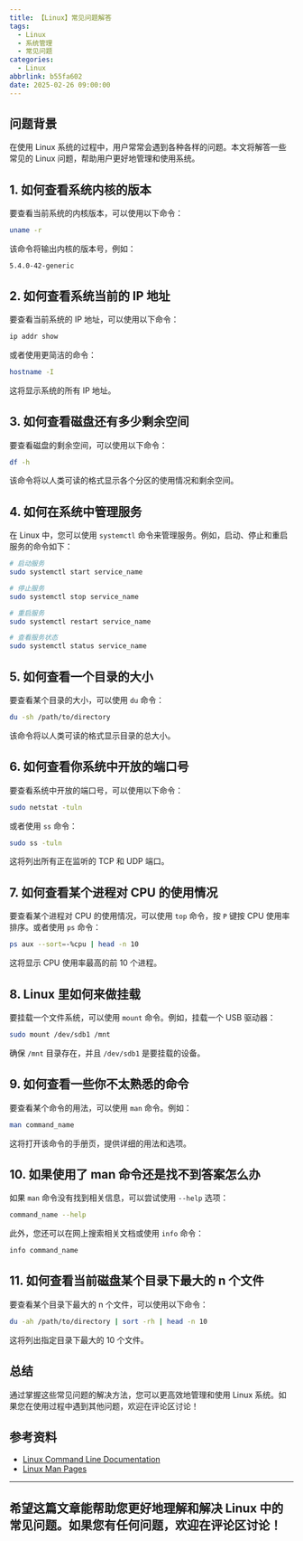 ```yaml
---
title: 【Linux】常见问题解答
tags:
  - Linux
  - 系统管理
  - 常见问题
categories:
  - Linux
abbrlink: b55fa602
date: 2025-02-26 09:00:00
---
```


## 问题背景

在使用 Linux 系统的过程中，用户常常会遇到各种各样的问题。本文将解答一些常见的 Linux 问题，帮助用户更好地管理和使用系统。

## 1. 如何查看系统内核的版本

要查看当前系统的内核版本，可以使用以下命令：

```bash
uname -r
```

该命令将输出内核的版本号，例如：

```
5.4.0-42-generic
```

## 2. 如何查看系统当前的 IP 地址

要查看当前系统的 IP 地址，可以使用以下命令：

```bash
ip addr show
```

或者使用更简洁的命令：

```bash
hostname -I
```

这将显示系统的所有 IP 地址。

## 3. 如何查看磁盘还有多少剩余空间

要查看磁盘的剩余空间，可以使用以下命令：

```bash
df -h
```

该命令将以人类可读的格式显示各个分区的使用情况和剩余空间。

## 4. 如何在系统中管理服务

在 Linux 中，您可以使用 `systemctl` 命令来管理服务。例如，启动、停止和重启服务的命令如下：

```bash
# 启动服务
sudo systemctl start service_name

# 停止服务
sudo systemctl stop service_name

# 重启服务
sudo systemctl restart service_name

# 查看服务状态
sudo systemctl status service_name
```

## 5. 如何查看一个目录的大小

要查看某个目录的大小，可以使用 `du` 命令：

```bash
du -sh /path/to/directory
```

该命令将以人类可读的格式显示目录的总大小。

## 6. 如何查看你系统中开放的端口号

要查看系统中开放的端口号，可以使用以下命令：

```bash
sudo netstat -tuln
```

或者使用 `ss` 命令：

```bash
sudo ss -tuln
```

这将列出所有正在监听的 TCP 和 UDP 端口。

## 7. 如何查看某个进程对 CPU 的使用情况

要查看某个进程对 CPU 的使用情况，可以使用 `top` 命令，按 `P` 键按 CPU 使用率排序。或者使用 `ps` 命令：

```bash
ps aux --sort=-%cpu | head -n 10
```

这将显示 CPU 使用率最高的前 10 个进程。

## 8. Linux 里如何来做挂载

要挂载一个文件系统，可以使用 `mount` 命令。例如，挂载一个 USB 驱动器：

```bash
sudo mount /dev/sdb1 /mnt
```

确保 `/mnt` 目录存在，并且 `/dev/sdb1` 是要挂载的设备。

## 9. 如何查看一些你不太熟悉的命令

要查看某个命令的用法，可以使用 `man` 命令。例如：

```bash
man command_name
```

这将打开该命令的手册页，提供详细的用法和选项。

## 10. 如果使用了 man 命令还是找不到答案怎么办

如果 `man` 命令没有找到相关信息，可以尝试使用 `--help` 选项：

```bash
command_name --help
```

此外，您还可以在网上搜索相关文档或使用 `info` 命令：

```bash
info command_name
```

## 11. 如何查看当前磁盘某个目录下最大的 n 个文件

要查看某个目录下最大的 n 个文件，可以使用以下命令：

```bash
du -ah /path/to/directory | sort -rh | head -n 10
```

这将列出指定目录下最大的 10 个文件。

## 总结

通过掌握这些常见问题的解决方法，您可以更高效地管理和使用 Linux 系统。如果您在使用过程中遇到其他问题，欢迎在评论区讨论！

## 参考资料

- [Linux Command Line Documentation](https://linuxcommand.org/)
- [Linux Man Pages](https://man7.org/linux/man-pages/)

---

希望这篇文章能帮助您更好地理解和解决 Linux 中的常见问题。如果您有任何问题，欢迎在评论区讨论！
--- 